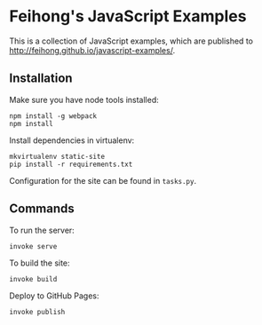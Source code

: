 Feihong's JavaScript Examples
=============================

This is a collection of JavaScript examples, which are published to http://feihong.github.io/javascript-examples/.

## Installation

Make sure you have node tools installed:

```
npm install -g webpack
npm install
```

Install dependencies in virtualenv:

```
mkvirtualenv static-site
pip install -r requirements.txt
```

Configuration for the site can be found in `tasks.py`.

## Commands

To run the server:

```
invoke serve
```

To build the site:

```
invoke build
```

Deploy to GitHub Pages:

```
invoke publish
```
